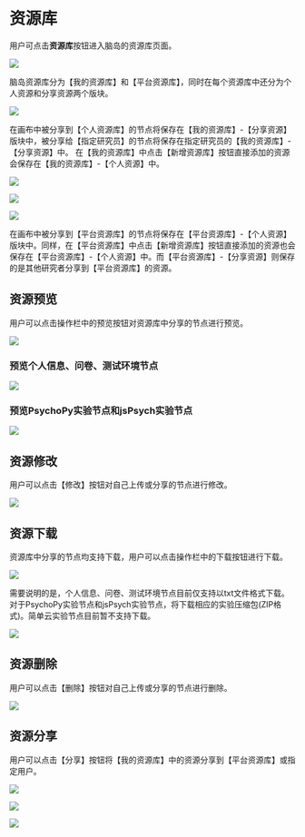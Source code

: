 # 资源库 <!-- {docsify-ignore-all} -->

[](https://player.bilibili.com/player.html?aid=551750765&bvid=BV1ei4y127kS&cid=515196548&page=8 ':include :type=iframe')

用户可点击**资源库**按钮进入脑岛的资源库页面。

![](imgs/26-0.png)

脑岛资源库分为【我的资源库】和【平台资源库】，同时在每个资源库中还分为个人资源和分享资源两个版块。

![](imgs/26.png)

在画布中被分享到【个人资源库】的节点将保存在【我的资源库】-【分享资源】版块中，被分享给【指定研究员】的节点将保存在指定研究员的【我的资源库】-【分享资源】中。
在【我的资源库】中点击【新增资源库】按钮直接添加的资源会保存在【我的资源库】-【个人资源】中。

![](imgs/65.png)

![](imgs/0.png)

![](imgs/66.png)

在画布中被分享到【平台资源库】的节点将保存在【平台资源库】-【个人资源】版块中。同样，在【平台资源库】中点击【新增资源库】按钮直接添加的资源也会保存在【平台资源库】-【个人资源】中。而【平台资源库】-【分享资源】则保存的是其他研究者分享到【平台资源库】的资源。

## 资源预览

用户可以点击操作栏中的预览按钮对资源库中分享的节点进行预览。

![](imgs/26-1.png)

### 预览个人信息、问卷、测试环境节点

![](imgs/26-3.png)

### 预览PsychoPy实验节点和jsPsych实验节点

![](imgs/26-4.gif)

## 资源修改
用户可以点击【修改】按钮对自己上传或分享的节点进行修改。

![](imgs/26-7.png)

## 资源下载
资源库中分享的节点均支持下载，用户可以点击操作栏中的下载按钮进行下载。

![](imgs/26-2.png)

需要说明的是，个人信息、问卷、测试环境节点目前仅支持以txt文件格式下载。对于PsychoPy实验节点和jsPsych实验节点，将下载相应的实验压缩包(ZIP格式)。简单云实验节点目前暂不支持下载。

![](imgs/26-5.gif)

## 资源删除
用户可以点击【删除】按钮对自己上传或分享的节点进行删除。

![](imgs/26-8.png)

## 资源分享
用户可以点击【分享】按钮将【我的资源库】中的资源分享到【平台资源库】或指定用户。

![](imgs/26-6.png)

![](imgs/0.png)

![](imgs/26-9.png)